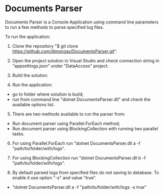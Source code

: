 # Documents Parser

Documents Parser is a Console Application using command line parameters to run a few methods to parse specified log files.

To run the application:

1. Clone the repository "$ git clone https://github.com/dimonzav/DocumentsParser.git".

2. Open the project solution in Visual Studio and check connection string in "appsettings.json" under "DataAccess" project.

3. Build the solution.

4. Run the application:
- go to folder where solution is build;
- run from command line "dotnet DocumentsParser.dll" and check the available options list.

5. There are two methods available to run the parser from:
- Run document parser using Parallel.ForEach method;
- Run document parser using BlockingCollection with running two parallel tasks.

6. For using Parallel.ForEach run "dotnet DocumentsParser.dll a -f "path/to/folder/with/logs".

7. For using BlockingCollection run "dotnet DocumentsParser.dll b -f "path/to/folder/with/logs".

8. By default parsed logs from specified files do not saving to database. To enable it use option "-s" and value "true".

- "dotnet DocumentsParser.dll a -f "path/to/folder/with/logs -s true"
